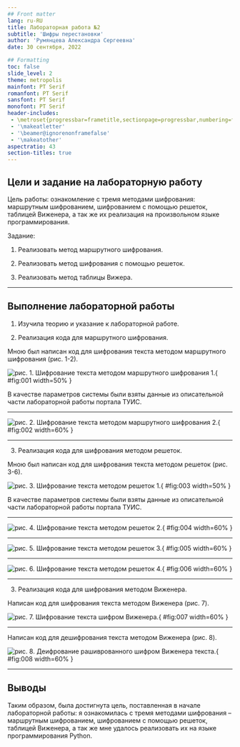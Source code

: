 ```yaml
---
## Front matter
lang: ru-RU
title: Лабораторная работа №2
subtitle: 'Шифры перестановки'
author: 'Румянцева Александра Сергеевна'
date: 30 сентября, 2022

## Formatting
toc: false
slide_level: 2
theme: metropolis
mainfont: PT Serif
romanfont: PT Serif
sansfont: PT Serif
monofont: PT Serif
header-includes: 
 - \metroset{progressbar=frametitle,sectionpage=progressbar,numbering=fraction}
 - '\makeatletter'
 - '\beamer@ignorenonframefalse'
 - '\makeatother'
aspectratio: 43
section-titles: true
---
```


## Цели и задание на лабораторную работу

Цель работы: ознакомление с тремя методами шифрования: маршрутным шифрованием, шифрованием с помощью решеток, таблицей Виженера, а так же их реализация на произвольном языке программирования.

Задание:

1. Реализовать метод маршрутного шифрования.

2. Реализовать метод шифрования с помощью решеток.

3. Реализовать метод таблицы Вижера.

---

## Выполнение лабораторной работы

1. Изучила теорию и указание к лабораторной работе.

2. Реализация кода для маршрутного шифрования.

Мною был написан код для шифрования текста методом маршрутного шифрования (рис. 1-2).

   ![рис. 1. Шифрование текста методом маршрутного шифрования 1.](images/1.jpg){ #fig:001 width=50% }

В качестве параметров системы были взяты данные из описательной части лабораторной работы портала ТУИС.

---

   ![рис. 2. Шифрование текста методом маршрутного шифрования 2.](images/2.jpg){ #fig:002 width=60% }

---

3. Реализация кода для шифрования методом решеток.

Мною был написан код для шифрования текста методом решеток (рис. 3-6).

   ![рис. 3. Шифрование текста методом решеток 1.](images/3.jpg){ #fig:003 width=50% }

В качестве параметров системы были взяты данные из описательной части лабораторной работы портала ТУИС.

---

   ![рис. 4. Шифрование текста методом решеток 2.](images/4.jpg){ #fig:004 width=60% }

---

   ![рис. 5. Шифрование текста методом решеток 3.](images/5.jpg){ #fig:005 width=60% }

---

   ![рис. 6. Шифрование текста методом решеток 4.](images/6.jpg){ #fig:006 width=60% }

---

3. Реализация кода для шифрования методом Виженера.

Написан код для шифрования текста методом Виженера (рис. 7).

   ![рис. 7. Шифрование текста шифром Виженера.](images/7.jpg){ #fig:007 width=60% }

---

Написан код для дешифрования текста методом Виженера (рис. 8).

   ![рис. 8. Деифрование рашиврованного шифром Виженера текста.](images/8.jpg){ #fig:008 width=60% }

---

## Выводы

Таким образом, была достигнута цель, поставленная в начале лабораторной работы: я ознакомилась с тремя методами шифрования – маршрутным шифрованием, шифрованием с помощью решеток, таблицей Виженера, а так же мне удалось реализовать их на языке программирования Python.